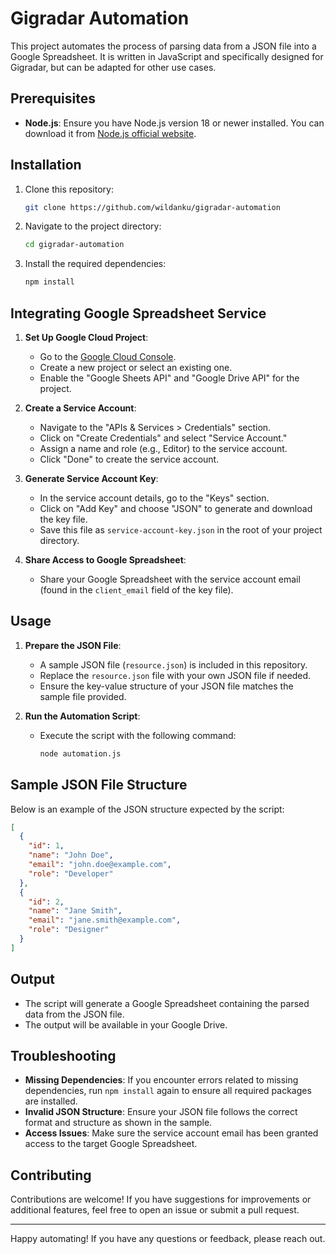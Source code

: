 # Gigradar Automation

This project automates the process of parsing data from a JSON file into a Google Spreadsheet. It is written in JavaScript and specifically designed for Gigradar, but can be adapted for other use cases.

## Prerequisites

- **Node.js**: Ensure you have Node.js version 18 or newer installed. You can download it from [Node.js official website](https://nodejs.org).

## Installation

1. Clone this repository:

   ```bash
   git clone https://github.com/wildanku/gigradar-automation
   ```

2. Navigate to the project directory:

   ```bash
   cd gigradar-automation
   ```

3. Install the required dependencies:
   ```bash
   npm install
   ```

## Integrating Google Spreadsheet Service

1. **Set Up Google Cloud Project**:

   - Go to the [Google Cloud Console](https://console.cloud.google.com/).
   - Create a new project or select an existing one.
   - Enable the "Google Sheets API" and "Google Drive API" for the project.

2. **Create a Service Account**:

   - Navigate to the "APIs & Services > Credentials" section.
   - Click on "Create Credentials" and select "Service Account."
   - Assign a name and role (e.g., Editor) to the service account.
   - Click "Done" to create the service account.

3. **Generate Service Account Key**:

   - In the service account details, go to the "Keys" section.
   - Click on "Add Key" and choose "JSON" to generate and download the key file.
   - Save this file as `service-account-key.json` in the root of your project directory.

4. **Share Access to Google Spreadsheet**:
   - Share your Google Spreadsheet with the service account email (found in the `client_email` field of the key file).

## Usage

1. **Prepare the JSON File**:

   - A sample JSON file (`resource.json`) is included in this repository.
   - Replace the `resource.json` file with your own JSON file if needed.
   - Ensure the key-value structure of your JSON file matches the sample file provided.

2. **Run the Automation Script**:
   - Execute the script with the following command:
     ```bash
     node automation.js
     ```

## Sample JSON File Structure

Below is an example of the JSON structure expected by the script:

```json
[
  {
    "id": 1,
    "name": "John Doe",
    "email": "john.doe@example.com",
    "role": "Developer"
  },
  {
    "id": 2,
    "name": "Jane Smith",
    "email": "jane.smith@example.com",
    "role": "Designer"
  }
]
```

## Output

- The script will generate a Google Spreadsheet containing the parsed data from the JSON file.
- The output will be available in your Google Drive.

## Troubleshooting

- **Missing Dependencies**: If you encounter errors related to missing dependencies, run `npm install` again to ensure all required packages are installed.
- **Invalid JSON Structure**: Ensure your JSON file follows the correct format and structure as shown in the sample.
- **Access Issues**: Make sure the service account email has been granted access to the target Google Spreadsheet.

## Contributing

Contributions are welcome! If you have suggestions for improvements or additional features, feel free to open an issue or submit a pull request.

---

Happy automating! If you have any questions or feedback, please reach out.
